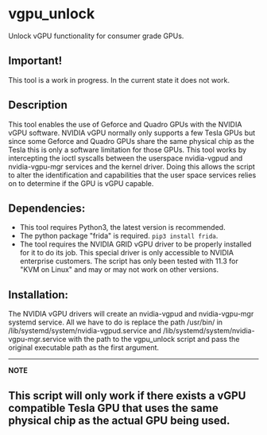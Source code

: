 # vgpu\_unlock

Unlock vGPU functionality for consumer grade GPUs.


## Important!

This tool is a work in progress. In the current state it does not work.


## Description

This tool enables the use of Geforce and Quadro GPUs with the NVIDIA vGPU
software. NVIDIA vGPU normally only supports a few Tesla GPUs but since some
Geforce and Quadro GPUs share the same physical chip as the Tesla this is only
a software limitation for those GPUs. This tool works by intercepting the ioctl
syscalls between the userspace nvidia-vgpud and nvidia-vgpu-mgr services and
the kernel driver. Doing this allows the script to alter the identification and
capabilities that the user space services relies on to determine if the GPU is
vGPU capable.


## Dependencies:

* This tool requires Python3, the latest version is recommended.
* The python package "frida" is required. `pip3 install frida`.
* The tool requires the NVIDIA GRID vGPU driver to be properly installed for it
  to do its job. This special driver is only accessible to NVIDIA enterprise
  customers. The script has only been tested with 11.3 for "KVM on Linux" and
  may or may not work on other versions.


## Installation:

The NVIDIA vGPU drivers will create an nvidia-vgpud and nvidia-vgpu-mgr 
systemd service. All we have to do is replace the path
/usr/bin/<executable> in /lib/systemd/system/nvidia-vgpud.service and
/lib/systemd/system/nvidia-vgpu-mgr.service with the path to the vgpu\_unlock
script and pass the original executable path as the first argument.

---
**NOTE**

This script will only work if there exists a vGPU compatible Tesla GPU that
uses the same physical chip as the actual GPU being used.
---
